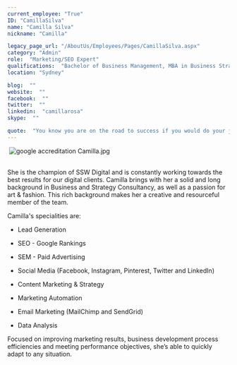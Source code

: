 ```yaml
---
current_employee: "True"
ID: "CamillaSilva"
name: "Camilla Silva"
nickname: "Camilla"

legacy_page_url: "/AboutUs/Employees/Pages/CamillaSilva.aspx"
category: "Admin"
role:  "Marketing/SEO Expert"
qualifications:  "Bachelor of Business Management, MBA in Business Strategic Management"
location: "Sydney"

blog:  ""
website:  ""
facebook:  ""
twitter:  ""
linkedin:  "camillarosa"
skype:  ""

quote:  "You know you are on the road to success if you would do your job, and not be paid for it.  -- Oprah Winfrey"
---
```


​ ![google accreditation Camilla.jpg](/Images/Bio/google%20accreditation%20Camilla.jpg)   
​​​​​  

She is the champion of SSW Digital and is constantly working towards the best results for our digital clients. Camilla brings with her a solid and long background in Business and Strategy Consultancy, as well as a passion for art & fashion. This rich background makes her a creative and resourceful member of the team.

Camilla's specialities are:  

*   Lead Generation
*   SEO - Google Rankings
*   SEM - Paid Advertising  

*   Social Media (Facebook, Instagram, Pinterest, Twitter and LinkedIn)  

*   Content Marketing & Strategy
*   Marketing Automation
*   Email Marketing (MailChimp and SendGrid)
*   Data Analysis  

Focused on improving marketing results, business development process efficiencies and meeting performance objectives, she’s able to quickly adapt to any situation.